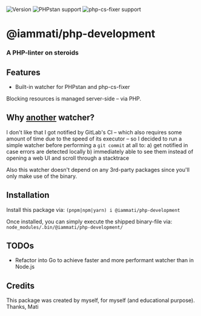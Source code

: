 ![Version](https://img.shields.io/npm/v/@iammati/php-development?color=hotpink&label=version&style=for-the-badge)
![PHPstan support](https://img.shields.io/badge/supports-phpstan-gold?style=for-the-badge)
![php-cs-fixer support](https://img.shields.io/badge/supports-phpcsfixer-blue?style=for-the-badge)

# @iammati/php-development

### A PHP-linter on steroids

## Features
- Built-in watcher for PHPstan and php-cs-fixer

Blocking resources is managed server-side – via PHP.

## Why [another](https://github.com/seregazhuk/php-watcher) watcher?

I don't like that I got notified by GitLab's CI – which also requires some amount of time due to the speed of its executor –
so I decided to run a simple watcher before performing a `git commit` at all to:
a) get notified in case errors are detected locally
b) immediately able to see them instead of opening a web UI and scroll through a stacktrace

Also this watcher doesn't depend on any 3rd-party packages since you'll only make use of the binary.

## Installation

Install this package via:
`(pnpm|npm|yarn) i @iammati/php-development`

Once installed, you can simply execute the shipped binary-file via:
`node_modules/.bin/@iammati/php-development/`

## TODOs
- Refactor into Go to achieve faster and more performant watcher than in Node.js

## Credits

This package was created by myself, for myself (and educational purpose).
Thanks, Mati

